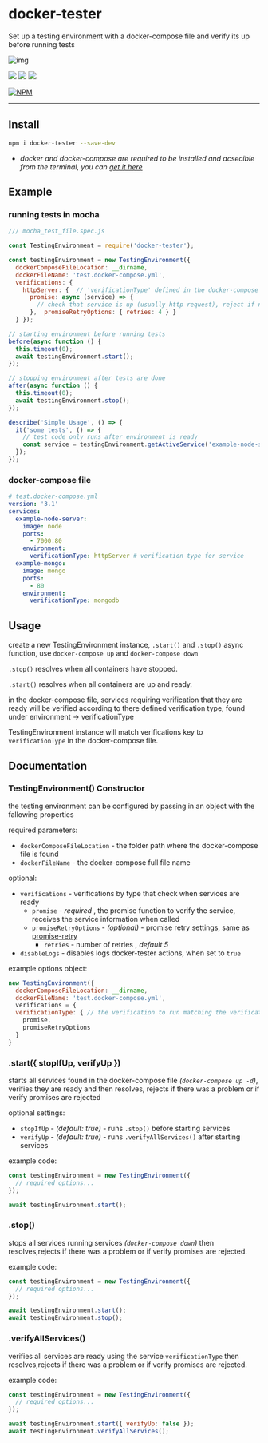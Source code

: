 # docker-tester 

Set up a testing environment with a docker-compose file and verify its up before running tests

![img](https://i.imgur.com/z5ozgeC.jpg)

[![](https://img.shields.io/npm/v/docker-tester.svg?style=for-the-badge)](https://www.npmjs.com/package/docker-tester)
[![](https://img.shields.io/david/mintzo/docker-tester.svg?style=for-the-badge)](https://www.npmjs.com/package/docker-tester)
![](https://img.shields.io/npm/l/docker-tester.svg?style=for-the-badge)

[![NPM](https://nodei.co/npm/docker-tester.png)](https://nodei.co/npm/docker-tester/)

-----------
## Install

```sh
npm i docker-tester --save-dev
```
*  _docker and docker-compose are required to be installed and acsecible from the terminal, you can [get it here](https://docs.docker.com/compose/install/)_

## Example
### running tests in mocha
```js
/// mocha_test_file.spec.js

const TestingEnvironment = require('docker-tester');

const testingEnvironment = new TestingEnvironment({
  dockerComposeFileLocation: __dirname,
  dockerFileName: 'test.docker-compose.yml',
  verifications: { 
    httpServer: {  // 'verificationType' defined in the docker-compose file
      promise: async (service) => {
        // check that service is up (usually http request), reject if not ready
      },  promiseRetryOptions: { retries: 4 } }
  } });

// starting environment before running tests
before(async function () {
  this.timeout(0);
  await testingEnvironment.start();
});

// stopping environment after tests are done
after(async function () {
  this.timeout(0);
  await testingEnvironment.stop();
});

describe('Simple Usage', () => {
  it('some tests', () => {
    // test code only runs after environment is ready
    const service = testingEnvironment.getActiveService('example-node-server') // getting service configuration  
  });
});
```
### docker-compose file
```yaml
# test.docker-compose.yml
version: '3.1'
services:
  example-node-server:
    image: node
    ports:
      - 7000:80
    environment:
      verificationType: httpServer # verification type for service 
  example-mongo:
    image: mongo
    ports:
      - 80
    environment:
      verificationType: mongodb
```

## Usage
create a new TestingEnvironment instance, ```.start()``` and ```.stop()``` async function, use ```docker-compose up``` and ```docker-compose down```

```.stop()``` resolves when all containers have stopped.

```.start()``` resolves when all containers are up and ready.

in the docker-compose file, services requiring verification that they are ready will be verified according to there defined verification type, found under environment -> verificationType

TestingEnvironment instance will match verifications key to ```verificationType``` in the docker-compose file.


## Documentation
### TestingEnvironment() Constructor
the testing environment can be configured by passing in an object with the fallowing properties

required parameters:
* ```dockerComposeFileLocation``` - the folder path where the docker-compose file is found
* ```dockerFileName``` - the docker-compose full file name

optional:

* ```verifications``` - verifications by type that check when services are ready
  * ```promise``` - *required* , the promise function to verify the service, receives the service information when called
  * ```promiseRetryOptions``` - _(optional)_ - promise retry settings, same as [promise-retry](https://www.npmjs.com/package/promise-retry)
    * ```retries``` - number of retries , _default 5_
* ```disableLogs``` - disables logs docker-tester actions, when set to ```true```

example options object:
```js
new TestingEnvironment({
  dockerComposeFileLocation: __dirname,
  dockerFileName: 'test.docker-compose.yml',
  verifications = {
  verificationType: { // the verification to run matching the verificationType in the docker-compose file
    promise,
    promiseRetryOptions
  }
}
```

### .start({ stopIfUp, verifyUp })
starts all services found in the docker-compose file _(``docker-compose up -d``)_, verifies they are ready and then resolves, rejects if there was a problem or if verify promises are rejected

optional settings:

* ```stopIfUp``` - _(default: true)_  - runs ```.stop()``` before starting services
* ```verifyUp``` - _(default: true)_ - runs ```.verifyAllServices()``` after starting services

example code:
```js
const testingEnvironment = new TestingEnvironment({
  // required options...
});

await testingEnvironment.start();
```

### .stop()
stops all services running services _(``docker-compose down``)_ then resolves,rejects if there was a problem or if verify promises are rejected.

example code:
```js
const testingEnvironment = new TestingEnvironment({
  // required options...
});

await testingEnvironment.start();
await testingEnvironment.stop();
```

### .verifyAllServices()
verifies all services are ready using the service ```verificationType``` then resolves,rejects if there was a problem or if verify promises are rejected.

example code:
```js
const testingEnvironment = new TestingEnvironment({
  // required options...
});

await testingEnvironment.start({ verifyUp: false });
await testingEnvironment.verifyAllServices();
```
